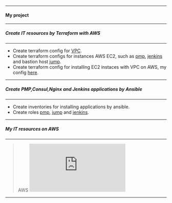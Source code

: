--------------------------------
#### My project
-----------------------
##### Create IT resources by Terraform with AWS
-----------------------------------------------
- Create terraform config for [VPC](https://github.com/ifanui/it-dev/tree/master/terraform/modules/vpc).
- Create terraform configs for instances AWS EC2, such as [pmp](https://github.com/ifanui/it-dev/tree/master/terraform/modules/pmp), [jenkins](https://github.com/ifanui/it-dev/tree/master/terraform/modules/jenkins) and bastion host [jump](https://github.com/ifanui/it-dev/tree/master/terraform/modules/jump).
- Create terraform config for installing EC2 instaces with VPC on AWS, my config [here](https://github.com/ifanui/it-dev/blob/master/terraform/prod/main.tf).
------------------------------------------------
##### Create PMP,Consul,Nginx and Jenkins applications by Ansible
-----------------------------------------------------------------
- Create inventories for installing applications by ansible.
- Create roles [pmp](https://github.com/ifanui/it-dev/tree/master/ansible/pmp), [jump](https://github.com/ifanui/it-dev/tree/master/ansible/jump) and [jenkins](https://github.com/ifanui/it-dev/tree/master/ansible/jenkins).
-----------------------------------------------------------------
##### My IT resources on AWS
----------------------------
>AWS
![](https://github.com/ifanui/it-dev/blob/master/images/aws.pdf)
-----------------------------------------------------------------
